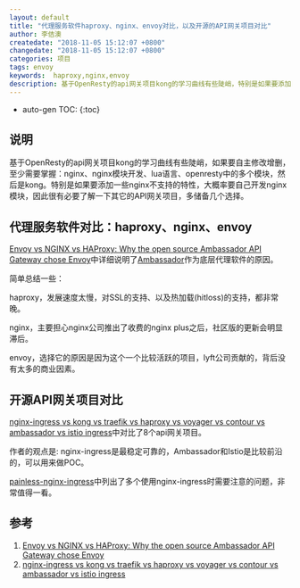 ```yaml
---
layout: default
title: "代理服务软件haproxy、nginx、envoy对比，以及开源的API网关项目对比"
author: 李佶澳
createdate: "2018-11-05 15:12:07 +0800"
changedate: "2018-11-05 15:12:07 +0800"
categories: 项目
tags: envoy
keywords:  haproxy,nginx,envoy
description: 基于OpenResty的api网关项目kong的学习曲线有些陡峭，特别是如果要添加一些nginx不支持的特性，大概率要自己开发nginx模块，需要抬头看看路
---
```


* auto-gen TOC:
{:toc}

## 说明

基于OpenResty的api网关项目kong的学习曲线有些陡峭，如果要自主修改增删，至少需要掌握：nginx、nginx模块开发、lua语言、openresty中的多个模块，然后是kong。特别是如果要添加一些nginx不支持的特性，大概率要自己开发nginx模块，因此很有必要了解一下其它的API网关项目，多储备几个选择。

## 代理服务软件对比：haproxy、nginx、envoy

[Envoy vs NGINX vs HAProxy: Why the open source Ambassador API Gateway chose Envoy][1]中详细说明了[Ambassador](https://www.getambassador.io/)作为底层代理软件的原因。

简单总结一些：

haproxy，发展速度太慢，对SSL的支持、以及热加载(hitloss)的支持，都非常晚。

nginx，主要担心nginx公司推出了收费的nginx plus之后，社区版的更新会明显滞后。

envoy，选择它的原因是因为这个一个比较活跃的项目，lyft公司贡献的，背后没有太多的商业因素。

## 开源API网关项目对比

[nginx-ingress vs kong vs traefik vs haproxy vs voyager vs contour vs ambassador vs istio ingress][2]中对比了8个api网关项目。

作者的观点是: nginx-ingress是最稳定可靠的，Ambassador和Istio是比较前沿的，可以用来做POC。

[painless-nginx-ingress](https://danielfm.me/posts/painless-nginx-ingress.html)中列出了多个使用nginx-ingress时需要注意的问题，非常值得一看。

## 参考

1. [Envoy vs NGINX vs HAProxy: Why the open source Ambassador API Gateway chose Envoy][1]
2. [nginx-ingress vs kong vs traefik vs haproxy vs voyager vs contour vs ambassador vs istio ingress][2]

[1]: https://blog.getambassador.io/envoy-vs-nginx-vs-haproxy-why-the-open-source-ambassador-api-gateway-chose-envoy-23826aed79ef "Envoy vs NGINX vs HAProxy: Why the open source Ambassador API Gateway chose Envoy"
[2]: https://kubedex.com/nginx-ingress-vs-kong-vs-traefik-vs-haproxy-vs-voyager-vs-contour-vs-ambassador/ "nginx-ingress vs kong vs traefik vs haproxy vs voyager vs contour vs ambassador vs istio ingress"
